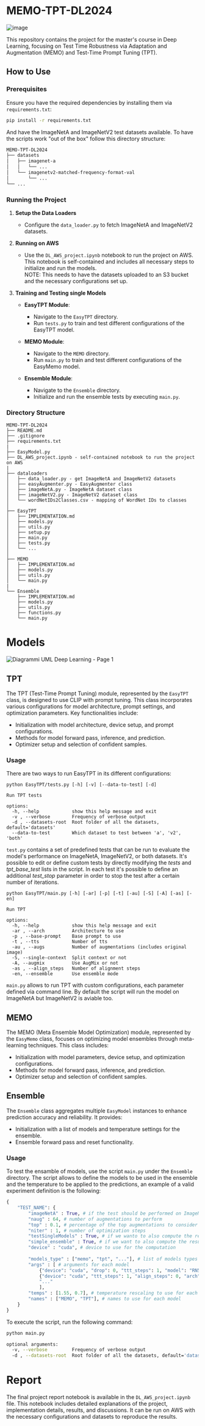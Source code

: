 # MEMO-TPT-DL2024
![image](https://github.com/user-attachments/assets/63853bb5-9746-4020-baf8-58bad44aaf15)

This repository contains the project for the master's course in Deep Learning, focusing on Test Time Robustness via Adaptation and Augmentation (MEMO) and Test-Time Prompt Tuning (TPT).

## How to Use

### Prerequisites
Ensure you have the required dependencies by installing them via `requirements.txt`:

```bash
pip install -r requirements.txt
```

And have the ImageNetA and ImageNetV2 test datasets available. To have the scripts work "out of the box" follow this directory structure:

```bash
MEMO-TPT-DL2024
├── datasets
│   ├── imagenet-a
│   │   └── ...
│   └── imagenetv2-matched-frequency-format-val
│       └── ...
└── ...
```

### Running the Project

1. **Setup the Data Loaders**
   - Configure the `data_loader.py` to fetch ImageNetA and ImageNetV2 datasets.

2. **Running on AWS**
   - Use the `DL_AWS_project.ipynb` notebook to run the project on AWS. This notebook is self-contained and includes all necessary steps to initialize and run the models.<br>
   NOTE: This needs to have the datasets uploaded to an S3 bucket and the necessary configurations set up.

3. **Training and Testing single Models**

   - **EasyTPT Module**:
     - Navigate to the `EasyTPT` directory.
     - Run `tests.py` to train and test different configurations of the EasyTPT model.

   - **MEMO Module**:
     - Navigate to the `MEMO` directory.
     - Run `main.py` to train and test different configurations of the EasyMemo model.

   - **Ensemble Module**:
     - Navigate to the `Ensemble` directory.
     - Initialize and run the ensemble tests by executing `main.py`.

### Directory Structure

```
MEMO-TPT-DL2024
├── README.md
├── .gitignore
├── requirements.txt
|
├── EasyModel.py
├── DL_AWS_project.ipynb - self-contained notebook to run the project on AWS
|
├── dataloaders
│   ├── data_loader.py - get ImageNetA and ImageNetV2 datasets
│   ├── easyAugmenter.py - EasyAugmenter class
│   ├── imageNetA.py - ImageNetA dataset class
│   ├── imageNetV2.py - ImageNetV2 dataset class
│   └── wordNetIDs2Classes.csv - mapping of WordNet IDs to classes
│
├── EasyTPT
│   ├── IMPLEMENTATION.md
│   ├── models.py 
│   ├── utils.py 
│   ├── setup.py 
│   ├── main.py
│   ├── tests.py
│   └── ...
│
├── MEMO
│   ├── IMPLEMENTATION.md
│   ├── models.py
│   ├── utils.py
│   └── main.py
|
└── Ensemble
    ├── IMPLEMENTATION.md
    ├── models.py
    ├── utils.py
    ├── functions.py
    └── main.py
```
# Models
![Diagrammi UML Deep Learning - Page 1](https://github.com/DavidC001/MEMO-TPT-DL2024/assets/40665241/09461091-b12b-4379-88ff-8530e04e1255)


## TPT
The TPT (Test-Time Prompt Tuning) module, represented by the `EasyTPT` class, is designed to use CLIP with prompt tuning. This class incorporates various configurations for model architecture, prompt settings, and optimization parameters. Key functionalities include:
- Initialization with model architecture, device setup, and prompt configurations.
- Methods for model forward pass, inference, and prediction.
- Optimizer setup and selection of confident samples.

### Usage

There are two ways to run EasyTPT in its different configurations:

```
python EasyTPT/tests.py [-h] [-v] [--data-to-test] [-d]

Run TPT tests

options:
  -h, --help            show this help message and exit
  -v , --verbose        Frequency of verbose output
  -d , --datasets-root  Root folder of all the datasets, default='datasets'
  --data-to-test        Which dataset to test between 'a', 'v2', 'both'
```

`test.py` contains a set of predefined tests that can be run to evaluate the model's performance on ImageNetA, ImageNetV2, or both datasets. It's possible to edit or define custom tests by directly modifying the *tests* and *tpt_base_test* lists in the script. In each test it's possible to define an additional *test_stop* parameter in order to stop the test after a certain number of iterations.

```
python EasyTPT/main.py [-h] [-ar] [-p] [-t] [-au] [-S] [-A] [-as] [-en]

Run TPT

options:
  -h, --help            show this help message and exit
  -ar , --arch          Architecture to use
  -p , --base-prompt    Base prompt to use
  -t , --tts            Number of tts
  -au , --augs          Number of augmentations (includes original image)
  -S, --single-context  Split context or not
  -A, --augmix          Use AugMix or not
  -as , --align_steps   Number of alignment steps
  -en, --ensemble       Use ensemble mode
```

`main.py` allows to run TPT with custom configurations, each parameter defined via command line. By default the script will run the model on ImageNetA but ImageNetV2 is aviable too.


## MEMO
The MEMO (Meta Ensemble Model Optimization) module, represented by the `EasyMemo` class, focuses on optimizing model ensembles through meta-learning techniques. This class includes:
- Initialization with model parameters, device setup, and optimization configurations.
- Methods for model forward pass, inference, and prediction.
- Optimizer setup and selection of confident samples.

## Ensemble
The `Ensemble` class aggregates multiple `EasyModel` instances to enhance prediction accuracy and reliability. It provides:
- Initialization with a list of models and temperature settings for the ensemble.
- Ensemble forward pass and reset functionality.

### Usage
To test the ensamble of models, use the script `main.py` under the `Ensemble` directory. The script allows to define the models to be used in the ensemble and the temperature to be applied to the predictions, an example of a valid experiment definition is the following:

```python
{
    "TEST_NAME": {
        "imageNetA" : True, # if the test should be performed on ImageNet-A or on ImageNet-V2
        "naug" : 64, # number of augmentations to perform
        "top" : 0.1, # percentage of the top augmentations to consider (confidence selection)
        "niter" : 1, # number of optimization steps
        "testSingleModels" : True, # if we wanto to also compute the results for the single models
        "simple_ensemble" : True, # if we want to also compute the results for the simple ensemble strategy
        "device" : "cuda", # device to use for the computation
            
        "models_type" : ["memo", "tpt", "..."], # list of models types to use for the ensemble, can be "memo" or "tpt"
        "args" : [ # arguments for each model
            {"device": "cuda", "drop": 0, "ttt_steps": 1, "model": "RN50"}, # arguments for the first model
            {"device": "cuda", "ttt_steps": 1, "align_steps": 0, "arch": "RN50"}, # arguments for the second model
            "..."
            ],
        "temps" : [1.55, 0.7], # temperature rescaling to use for each model
        "names" : ["MEMO", "TPT"], # names to use for each model
    }
}
```

To execute the script, run the following command:

```bash
python main.py

optional arguments:
  -v, --verbose         Frequency of verbose output
  -d , --datasets-root  Root folder of all the datasets, default='datasets'
```

# Report
The final project report notebook is available in the `DL_AWS_project.ipynb` file. This notebook includes detailed explanations of the project, implementation details, results, and discussions.
It can be run on AWS with the necessary configurations and datasets to reproduce the results.
